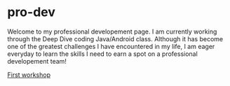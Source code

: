 # pro-dev
 Welcome to my professional developement page. I am currently working through the Deep Dive coding Java/Android class. Although it has become one of the greatest challenges I have encountered in my life, I am eager everyday to learn the skills I need to earn a spot on a professional developement team!

[First workshop](First_workshop.md)
